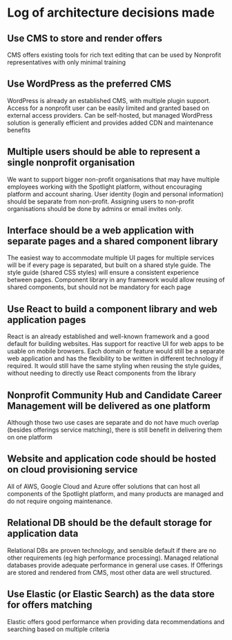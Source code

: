 # Log of architecture decisions made

## Use CMS to store and render offers
CMS offers existing tools for rich text editing that can be used by Nonprofit representatives with only minimal training

## Use WordPress as the preferred CMS
WordPress is already an established CMS, with multiple plugin support. Access for a nonprofit user can be easily limited and granted based on external access providers. Can be self-hosted, but managed WordPress solution is generally efficient and provides added CDN and maintenance benefits

## Multiple users should be able to represent a single nonprofit organisation
We want to support bigger non-profit organisations that may have multiple employees working with the Spotlight platform, without encouraging platform and account sharing. User identity (login and personal information) should be separate from non-profit. Assigning users to non-profit organisations should be done by admins or email invites only.

## Interface should be a web application with separate pages and a shared component library
The easiest way to accommodate multiple UI pages for multiple services will be if every page is separated, but built on a shared style guide. The style guide (shared CSS styles) will ensure a consistent experience between pages. Component library in any framework would allow reusing of shared components, but should not be mandatory for each page

## Use React to build a component library and web application pages
React is an already established and well-known framework and a good default for building websites. Has support for reactive UI for web apps to be usable on mobile browsers. Each domain or feature would still be a separate web application and has the flexibility to be written in different technology if required. It would still have the same styling when reusing the style guides, without needing to directly use React components from the library

## Nonprofit Community Hub and Candidate Career Management will be delivered as one platform
Although those two use cases are separate and do not have much overlap (besides offerings service matching), there is still benefit in delivering them on one platform

## Website and application code should be hosted on cloud provisioning service
All of AWS, Google Cloud and Azure offer solutions that can host all components of the Spotlight platform, and many products are managed and do not require ongoing maintenance.

## Relational DB should be the default storage for application data
Relational DBs are proven technology, and sensible default if there are no other requirements (eg high performance processing). Managed relational databases provide adequate performance in general use cases. If Offerings are stored and rendered from CMS, most other data are well structured.

## Use Elastic (or Elastic Search) as the data store for offers matching
Elastic offers good performance when providing data recommendations and searching based on multiple criteria